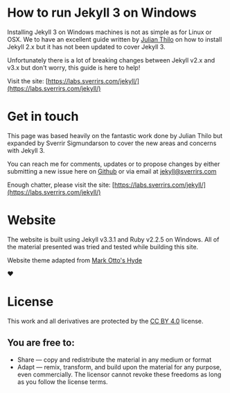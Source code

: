 # How to run Jekyll 3 on Windows
Installing Jekyll 3 on Windows machines is not as simple as for Linux or OSX. We to have an excellent guide written by [Julian Thilo](http://jekyll-windows.juthilo.com) on how to install Jekyll 2.x but it has not been updated to cover Jekyll 3.

Unfortunately there is a lot of breaking changes between Jekyll v2.x and v3.x but don't worry, this guide is here to help!

Visit the site: [https://labs.sverrirs.com/jekyll/](https://labs.sverrirs.com/jekyll/)

# Get in touch
This page was based heavily on the fantastic work done by Julian Thilo but expanded by Sverrir Sigmundarson to cover the new areas and concerns with Jekyll 3. 

You can reach me for comments, updates or to propose changes by either submitting a new issue here on [Github](https://github.com/sverrirs/jekyllonwindows/issues) or via email at [jekyll@sverrirs.com](mailto:jekyll@sverrirs.com)

Enough chatter, please visit the site: [https://labs.sverrirs.com/jekyll/](https://labs.sverrirs.com/jekyll/)

# Website
The website is built using Jekyll v3.3.1 and Ruby v2.2.5 on Windows. All of the material presented was tried and tested while building this site.

Website theme adapted from [Mark Otto's Hyde](https://github.com/poole/hyde)

:heart:

# License
This work and all derivatives are protected by the [CC BY 4.0](https://creativecommons.org/licenses/by/4.0/) license.

## You are free to:
* Share — copy and redistribute the material in any medium or format
* Adapt — remix, transform, and build upon the material for any purpose, even commercially.
The licensor cannot revoke these freedoms as long as you follow the license terms.

